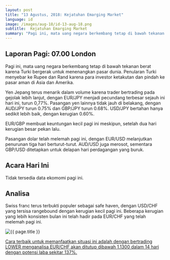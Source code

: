 ```yaml
---
layout: post
title: "13 Agustus, 2018: Kejatuhan Emarging Market"
language: id
image: /images/aug-18/id-13-aug-18.png
subtitle:  Kejatuhan Emarging Market
summary: "Pagi ini, mata uang negara berkembang tetap di bawah tekanan berat karena Turki bergerak untuk menenangkan pasar dunia"
---
```

## Laporan Pagi: 07.00 London

Pagi ini, mata uang negara berkembang tetap di bawah tekanan berat karena Turki bergerak untuk menenangkan pasar dunia. Penularan Turki menyebar ke Rupee dan Rand karena para investor ketakutan dan pindah ke pasar aman di Asia dan Amerika.

Yen Jepang terus menarik dalam volume karena trader bertrading pada gejolak lebih lanjut, dengan EUR/JPY menjadi pecundang terbesar sejauh ini hari ini, turun 0,77%. Pasangan yen lainnya tidak jauh di belakang, dengan AUD/JPY turun 0.75% dan GBP/JPY turun 0.68%. USD/JPY bertahan hanya sedikit lebih baik, dengan kerugian 0.60%.

EUR/GBP membuat keuntungan kecil pagi ini meskipun, setelah dua hari kerugian besar pekan lalu.

Pasangan dolar telah melemah pagi ini, dengan EUR/USD melanjutkan penurunan tiga hari berturut-turut. AUD/USD juga merosot, sementara GBP/USD ditetapkan untuk delapan hari perdagangan yang buruk.

## Acara Hari Ini

Tidak tersedia data ekomomi pagi ini.

## Analisa

Swiss franc terus terbukti populer sebagai safe haven, dengan USD/CHF yang tersisa rangebound dengan kerugian kecil pagi ini. Beberapa kerugian yang lebih konsisten bulan ini telah hadir pada EUR/CHF yang telah melemah pagi ini.

<img src="{{ site.url }}/images/aug-18/id-13-aug-18.png" alt="{{ page.title }}" title="{{ page.title }}">

<a href="%LINK%%currency=USD&market=forex&underlying=frxEURCHF&formname=higherlower&duration_units=d&duration_amount=14&expiry_type=duration&amount=10&amount_type=stake&barrier=1.1300" target="_blank" rel="noopener noreferrer nofollow">Cara terbaik untuk memanfaatkan situasi ini adalah dengan bertrading LOWER menganalisa EUR/CHF akan ditutup dibawah 1.1300 dalam 14 hari dengan potensi laba sekitar 137%.</a>
